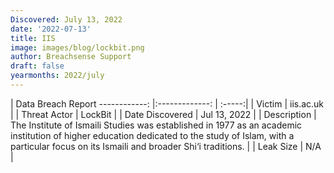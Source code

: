 ```yaml
---
Discovered: July 13, 2022
date: '2022-07-13'
title: IIS
image: images/blog/lockbit.png
author: Breachsense Support
draft: false
yearmonths: 2022/july
---
```



| Data Breach Report
------------:     |:-------------:    | :-----:|
| Victim      | iis.ac.uk      | 
| Threat Actor      | LockBit      | 
| Date Discovered      | Jul 13, 2022      | 
| Description      | The Institute of Ismaili Studies was established in 1977 as an academic institution of higher education dedicated to the study of Islam, with a particular focus on its Ismaili and broader Shi‘i traditions.      | 
| Leak Size      | N/A      | 

